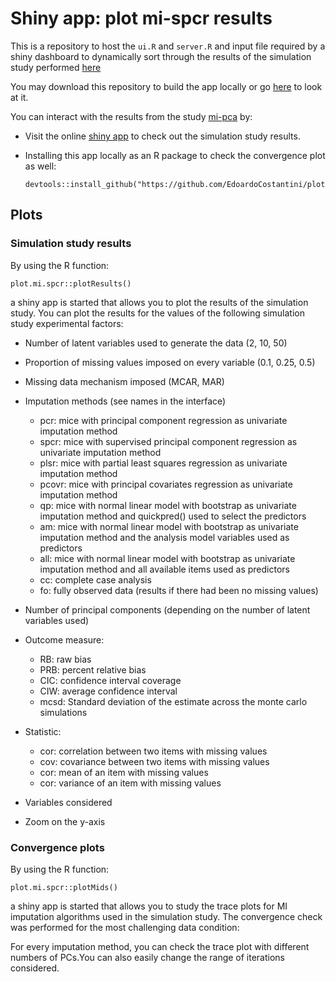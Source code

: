 # Shiny app: plot mi-spcr results

This is a repository to host the `ui.R` and `server.R` and input file required by a shiny dashboard to dynamically sort through the results of the simulation study performed [here](https://github.com/EdoardoCostantini/mi-spcr)

You may download this repository to build the app locally or go [here](https://edoardocostantini.github.io/publication/mi-super-pcr/) to look at it.

You can interact with the results from the study [mi-pca](https://github.com/EdoardoCostantini/mi-spcr) by:

- Visit the online [shiny app](https://edoardocostantini.shinyapps.io/plotmispcr) to check out the simulation study results.
- Installing this app locally as an R package to check the convergence plot as well:

    ```
    devtools::install_github("https://github.com/EdoardoCostantini/plotmispcr")
    ```

## Plots

### Simulation study results

By using the R function:

```
plot.mi.spcr::plotResults()
```

a shiny app is started that allows you to plot the results of the simulation study.
You can plot the results for the values of the following simulation study experimental factors:

- Number of latent variables used to generate the data (2, 10, 50)
- Proportion of missing values imposed on every variable (0.1, 0.25, 0.5)
- Missing data mechanism imposed (MCAR, MAR)
- Imputation methods (see names in the interface)

    - pcr: mice with principal component regression as univariate imputation method
    - spcr: mice with supervised principal component regression as univariate imputation method
    - plsr: mice with partial least squares regression as univariate imputation method
    - pcovr: mice with principal covariates regression as univariate imputation method
    - qp: mice with normal linear model with bootstrap as univariate imputation method and quickpred() used to select the predictors
    - am: mice with normal linear model with bootstrap as univariate imputation method and the analysis model variables used as predictors
    - all: mice with normal linear model with bootstrap as univariate imputation method and all available items used as predictors
    - cc: complete case analysis
    - fo: fully observed data (results if there had been no missing values)

- Number of principal components (depending on the number of latent variables used)
- Outcome measure:

    - RB: raw bias
    - PRB: percent relative bias
    - CIC: confidence interval coverage
    - CIW: average confidence interval
    - mcsd: Standard deviation of the estimate across the monte carlo simulations

- Statistic:

    - cor: correlation between two items with missing values
    - cov: covariance between two items with missing values
    - cor: mean of an item with missing values
    - cor: variance of an item with missing values

- Variables considered
- Zoom on the y-axis

### Convergence plots

By using the R function:

```
plot.mi.spcr::plotMids()
```

a shiny app is started that allows you to study the trace plots for MI imputation algorithms used in the simulation study.
The convergence check was performed for the most challenging data condition:

For every imputation method, you can check the trace plot with different numbers of PCs.You can also easily change the range of iterations considered.